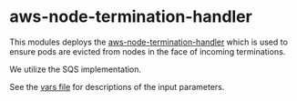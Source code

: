 # aws-node-termination-handler

This modules deploys the [aws-node-termination-handler](https://github.com/aws/aws-node-termination-handler)
which is used to ensure pods are evicted from nodes in the face of incoming terminations.

We utilize the SQS implementation.

See the [vars file](./vars.tf) for descriptions of the input parameters.
